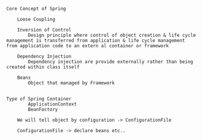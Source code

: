 



    Core Concept of Spring

        Loose Coupling
        
        Inversion of Control
            Design principle where control of object creation & life cycle management is transferred from application & life cycle management from application code to an extern al container or framework

        Dependency Injection
            Dependency injection are provide externally rather than being created within class itself

        Beans
            Object that managed by Framework
    

    Type of Spring Container
            ApplicationContext
            BeanFactory
        
        We will tell object by configuration -> ConfigurationFile
        
        ConfigurationFile -> declare beans etc..

        